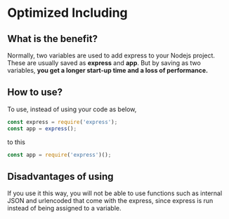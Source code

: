 # Optimized Including

## What is the benefit?
Normally, two variables are used to add express to your Nodejs project. These are usually saved as **express** and **app**. 
But by saving as two variables, **you get a longer start-up time and a loss of performance.**

## How to use?
To use, instead of using your code as below,
```js
const express = require('express');
const app = express();
```
to this
```js
const app = require('express')();
```

## Disadvantages of using
If you use it this way, you will not be able to use functions such as internal JSON and urlencoded that come with the express, since express is run instead of being assigned to a variable.
